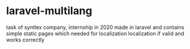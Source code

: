# laravel-multilang
task of syntlex company, internship in 2020
made in laravel and contains simple static pages which needed for localization
localization if valid and works correctly
